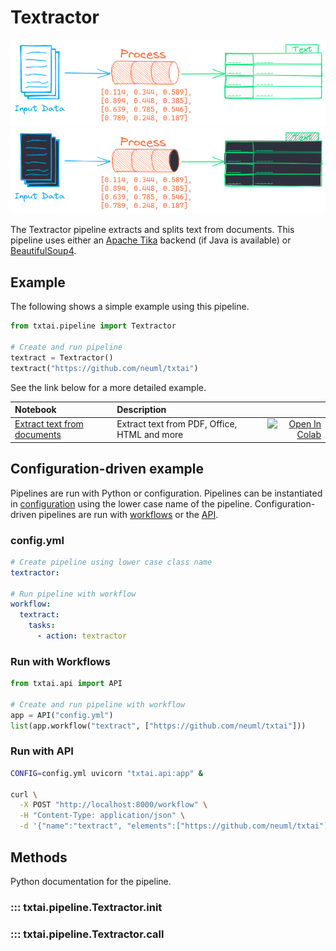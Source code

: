# Textractor

![pipeline](../../images/pipeline.png#only-light)
![pipeline](../../images/pipeline-dark.png#only-dark)

The Textractor pipeline extracts and splits text from documents. This pipeline uses either an [Apache Tika](https://github.com/chrismattmann/tika-python) backend (if Java is available) or [BeautifulSoup4](https://pypi.org/project/beautifulsoup4/).

## Example

The following shows a simple example using this pipeline.

```python
from txtai.pipeline import Textractor

# Create and run pipeline
textract = Textractor()
textract("https://github.com/neuml/txtai")
```

See the link below for a more detailed example.

| Notebook  | Description  |       |
|:----------|:-------------|------:|
| [Extract text from documents](https://github.com/neuml/txtai/blob/master/examples/10_Extract_text_from_documents.ipynb) | Extract text from PDF, Office, HTML and more | [![Open In Colab](https://colab.research.google.com/assets/colab-badge.svg)](https://colab.research.google.com/github/neuml/txtai/blob/master/examples/10_Extract_text_from_documents.ipynb) |

## Configuration-driven example

Pipelines are run with Python or configuration. Pipelines can be instantiated in [configuration](../../../api/configuration/#pipeline) using the lower case name of the pipeline. Configuration-driven pipelines are run with [workflows](../../../workflow/#configuration-driven-example) or the [API](../../../api#local-instance).

### config.yml
```yaml
# Create pipeline using lower case class name
textractor:

# Run pipeline with workflow
workflow:
  textract:
    tasks:
      - action: textractor
```

### Run with Workflows

```python
from txtai.api import API

# Create and run pipeline with workflow
app = API("config.yml")
list(app.workflow("textract", ["https://github.com/neuml/txtai"]))
```

### Run with API

```bash
CONFIG=config.yml uvicorn "txtai.api:app" &

curl \
  -X POST "http://localhost:8000/workflow" \
  -H "Content-Type: application/json" \
  -d '{"name":"textract", "elements":["https://github.com/neuml/txtai"]}'
```

## Methods

Python documentation for the pipeline.

### ::: txtai.pipeline.Textractor.__init__
### ::: txtai.pipeline.Textractor.__call__
